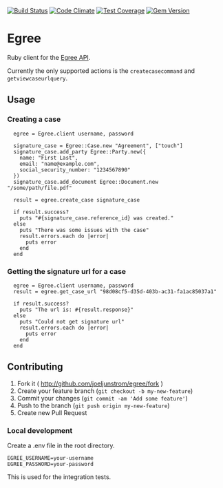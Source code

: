 [![Build Status](https://travis-ci.org/joeljunstrom/egree-ruby.svg?branch=master)](https://travis-ci.org/joeljunstrom/egree-ruby)
[![Code Climate](https://codeclimate.com/github/joeljunstrom/egree-ruby/badges/gpa.svg)](https://codeclimate.com/github/joeljunstrom/egree-ruby)
[![Test Coverage](https://codeclimate.com/github/joeljunstrom/egree-ruby/badges/coverage.svg)](https://codeclimate.com/github/joeljunstrom/egree-ruby)
[![Gem Version](https://badge.fury.io/rb/egree.svg)](http://badge.fury.io/rb/egree)

# Egree

Ruby client for the [Egree API](https://app.egree.com/apiv1).

Currently the only supported actions is the `createcasecommand` and `getviewcaseurlquery`.

## Usage

### Creating a case

```
  egree = Egree.client username, password

  signature_case = Egree::Case.new "Agreement", ["touch"]
  signature_case.add_party Egree::Party.new({
    name: "First Last",
    email: "name@example.com",
    social_security_number: "1234567890"
  })
  signature_case.add_document Egree::Document.new "/some/path/file.pdf"

  result = egree.create_case signature_case

  if result.success?
	puts "#{signature_case.reference_id} was created."
  else 
	puts "There was some issues with the case"
	result.errors.each do |error|
      puts error
	end
  end
```

### Getting the signature url for a case

```
  egree = Egree.client username, password
  result = egree.get_case_url "98d08cf5-d35d-403b-ac31-fa1ac85037a1"

  if result.success?
	puts "The url is: #{result.response}"
  else
	puts "Could not get signature url"
	result.errors.each do |error|
      puts error
	end
  end
```
  


## Contributing

1. Fork it ( http://github.com/joeljunstrom/egree/fork )
2. Create your feature branch (`git checkout -b my-new-feature`)
3. Commit your changes (`git commit -am 'Add some feature'`)
4. Push to the branch (`git push origin my-new-feature`)
5. Create new Pull Request

### Local development

Create a .env file in the root directory.

```
EGREE_USERNAME=your-username
EGREE_PASSWORD=your-password
```

This is used for the integration tests.
